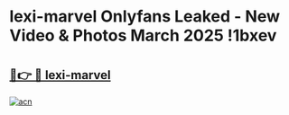 # lexi-marvel Onlyfans Leaked - New Video & Photos March 2025 !1bxev

# <h2><a href="https://tjf2xz.iuczelnia.edu.pl?title=lexi-marvel&ref=1bxev">🔗👉 🔴 lexi-marvel</a></h2>

[![acn](https://github.com/user-attachments/assets/0f9c940e-d8b0-45ae-aac7-cd30a18b3e1c)](https://tjf2xz.iuczelnia.edu.pl?title=lexi-marvel&ref=1bxev)

